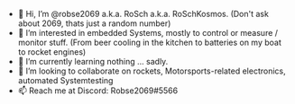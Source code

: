 - 👋 Hi, I’m @robse2069 a.k.a. RoSch a.k.a. RoSchKosmos. (Don't ask about 2069, thats just a random number)
- 👀 I’m interested in embedded Systems, mostly to control or measure / monitor stuff. (From beer cooling in the kitchen to batteries on my boat to rocket engines)
- 🌱 I’m currently learning nothing ... sadly.
- 💞️ I’m looking to collaborate on rockets, Motorsports-related electronics, automated Systemtesting
- 📫 Reach me at Discord: Robse2069#5566

<!---
robse2069/robse2069 is a ✨ special ✨ repository because its `README.md` (this file) appears on your GitHub profile.
You can click the Preview link to take a look at your changes.
--->
